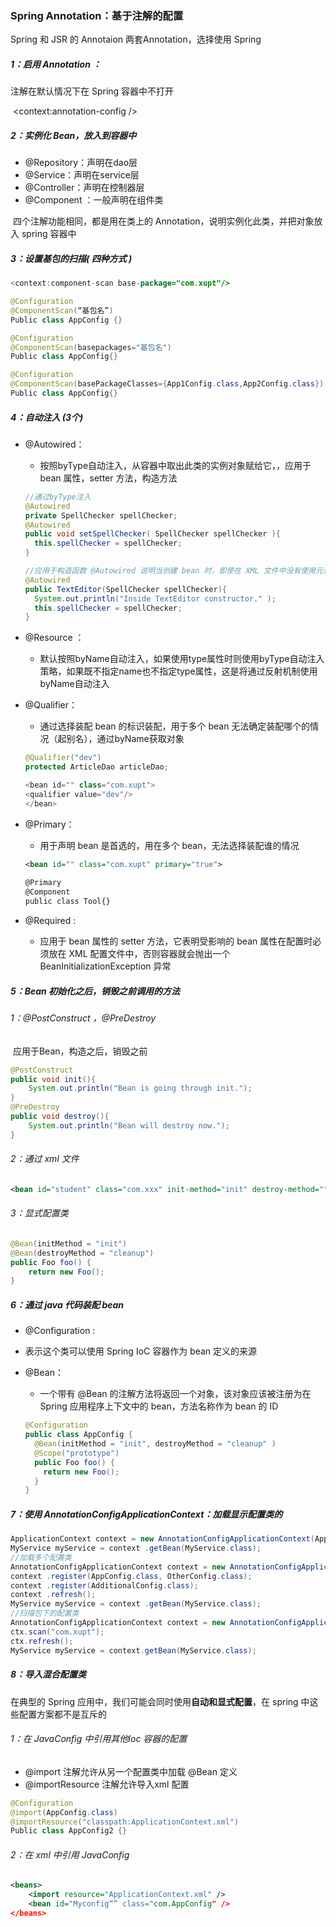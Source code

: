 ### Spring Annotation：基于注解的配置

 Spring 和 JSR 的 Annotaion 两套Annotation，选择使用 Spring

##### 1：启用 Annotation ：

注解在默认情况下在 Spring 容器中不打开

​	<context:annotation-config />

##### 2：实例化 Bean，放入到容器中

- @Repository：声明在dao层
- @Service：声明在service层
- @Controller：声明在控制器层
- @Component ：一般声明在组件类

​	四个注解功能相同，都是用在类上的 Annotation，说明实例化此类，并把对象放入 spring 容器中

##### 3：设置基包的扫描( 四种方式 )

```java
<context:component-scan base-package="com.xupt"/>

@Configuration
@ComponentScan(“基包名”)
Public class AppConfig {}

@Configuration
@ComponentScan(basepackages="基包名")
Public class AppConfig{}		

@Configuration
@ComponentScan(basePackageClasses={App1Config.class,App2Config.class})
Public class AppConfig{}
```

##### 4：自动注入 (3个)

- @Autowired：

  -  按照byType自动注入，从容器中取出此类的实例对象赋给它，，应用于 bean 属性，setter 方法，构造方法

  ```java
  //通过byType注入
  @Autowired
  private SpellChecker spellChecker;
  @Autowired
  public void setSpellChecker( SpellChecker spellChecker ){
    this.spellChecker = spellChecker;
  }
  
  //应用于构造函数 @Autowired 说明当创建 bean 时，即使在 XML 文件中没有使用元素配置 bean ，构造函数也会被自动注入
  @Autowired
  public TextEditor(SpellChecker spellChecker){
    System.out.println("Inside TextEditor constructor." );
    this.spellChecker = spellChecker;
  }
  ```

- @Resource ：
  - 默认按照byName自动注入，如果使用type属性时则使用byType自动注入策略，如果既不指定name也不指定type属性，这是将通过反射机制使用byName自动注入

- @Qualifier：

  - 通过选择装配 bean 的标识装配，用于多个 bean 无法确定装配哪个的情况（起别名），通过byName获取对象

  ```java
  @Qualifier("dev")
  protected ArticleDao articleDao;
  
  <bean id="" class="com.xupt">
  <qualifier value="dev"/>
  </bean>
  ```

- @Primary：

  - 用于声明 bean 是首选的，用在多个 bean，无法选择装配谁的情况

  ```xml
  <bean id="" class="com.xupt" primary="true">
    
  @Primary
  @Component
  public class Tool{}
  ```

- @Required :
  - 应用于 bean 属性的 setter 方法，它表明受影响的 bean 属性在配置时必须放在 XML 配置文件中，否则容器就会抛出一个 BeanInitializationException 异常

##### 5：Bean 初始化之后，销毁之前调用的方法

###### 	1：@PostConstruct ，@PreDestroy

​	应用于Bean，构造之后，销毁之前

```java
@PostConstruct
public void init(){
	System.out.println("Bean is going through init.");
}
@PreDestroy
public void destroy(){
	System.out.println("Bean will destroy now.");
}
```

###### 	2：通过 xml 文件

```xml
<bean id="student" class="com.xxx" init-method="init" destroy-method="" />
```

###### 	3：显式配置类

```java
@Bean(initMethod = "init")
@Bean(destroyMethod = "cleanup")
public Foo foo() {
	return new Foo();
}
```



##### 6：通过 java 代码装配 bean

-  @Configuration :

  - 表示这个类可以使用 Spring IoC 容器作为 bean 定义的来源

- @Bean：

  - 一个带有 @Bean 的注解方法将返回一个对象，该对象应该被注册为在 Spring 应用程序上下文中的 bean，方法名称作为 bean 的 ID

  ```java
  @Configuration
  public class AppConfig {
    @Bean(initMethod = "init", destroyMethod = "cleanup" )
    @Scope("prototype")
    public Foo foo() {
      return new Foo();
    }
  }
  ```

  

##### 7：使用 AnnotationConfigApplicationContext：加载显示配置类的

```java
ApplicationContext context = new AnnotationConfigApplicationContext(AppConfig.class);
MyService myService = context .getBean(MyService.class);
//加载多个配置类
AnnotationConfigApplicationContext context = new AnnotationConfigApplicationContext();
context .register(AppConfig.class, OtherConfig.class);
context .register(AdditionalConfig.class);
context .refresh();
MyService myService = context .getBean(MyService.class);
//扫描包下的配置类
AnnotationConfigApplicationContext context = new AnnotationConfigApplicationContext();
ctx.scan("com.xupt");
ctx.refresh();
MyService myService = context.getBean(MyService.class);
```

##### 8：导入混合配置类

在典型的 Spring 应用中，我们可能会同时使用**自动和显式配置**，在 spring 中这些配置方案都不是互斥的

###### 1：在 JavaConfig 中引用其他Ioc 容器的配置

- @import 注解允许从另一个配置类中加载 @Bean 定义
- @importResource 注解允许导入xml 配置

```java
@Configuration
@import(AppConfig.class)
@importResource("classpath:ApplicationContext.xml")
Public class AppConfig2 {}
```

###### 2：在 xml 中引用 JavaConfig

```xml
<beans>
	<import resource="ApplicationContext.xml" />
	<bean id="Myconfig“” class="com.AppConfig" />
</beans>
```








